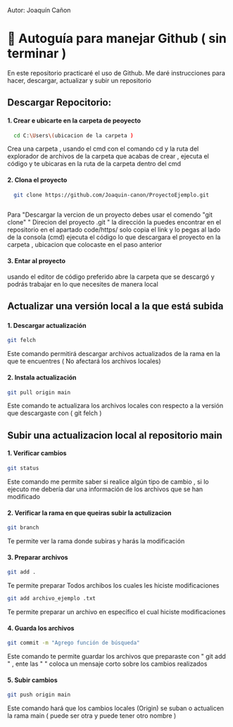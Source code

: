 
Autor: Joaquín Cañon
# 🦉 Autoguía para manejar Github ( sin terminar )
En este repositorio practicaré el uso de Github. Me daré instrucciones para hacer, descargar, actualizar y subir un repositorio 


## Descargar Repocitorio: 
#### 1. Crear e ubicarte en la carpeta de peoyecto 

```bash
  cd C:\Users\(ubicacion de la carpeta )            
```
Crea una carpeta , usando el cmd con el comando cd y la ruta del explorador de archivos de la carpeta que acabas de crear , ejecuta  el código y  te ubicaras en la ruta de la carpeta dentro del cmd
#### 2. Clona el proyecto

```bash
  git clone https://github.com/Joaquin-canon/ProyectoEjemplo.git 
            
```
 Para "Descargar la vercion de un proyecto debes usar el comendo  "git clone" " Direcion del proyecto .git " la dirección la puedes encontrar en el repositorio en el apartado code/https/ solo copia el link y lo pegas al lado de la consola (cmd) ejecuta el código  lo que descargara el proyecto en la carpeta , ubicacion que colocaste en el paso anterior 

 #### 3. Entar al proyecto 

 usando el editor de código preferido abre la carpeta que se descargó y podrás trabajar en lo que necesites de manera local 


## Actualizar una versión local a la que está subida 

###  
#### 1. Descargar actualización 

```bash
git felch 
```
Este comando permitirá descargar archivos actualizados de la rama en la que te encuentres ( No afectará los archivos locales)

#### 2. Instala  actualización 

```bash
git pull origin main
```
Este comando te actualizara los archivos locales con respecto a la versión que descargaste con (  git felch  )

## Subir una actualizacion local al repositorio main 

#### 1. Verificar cambios 

```bash
git status
```
Este comando me permite saber si realice algún tipo de cambio , si lo ejecuto me debería dar una información de los archivos que se han modificado 

#### 2. Verificar la rama en que queiras subir la actulizacion 
```bash
git branch
```
Te permite ver la rama donde subiras y  harás la modificación 

#### 3. Preparar archivos 

```bash
git add .
```
Te permite preparar Todos archibos los cuales les hiciste modificaciones 
```bash
git add archivo_ejemplo .txt
```
Te permite preparar un archivo en específico el cual hiciste  modificaciones 

#### 4. Guarda los archivos 

```bash
git commit -m "Agrego función de búsqueda"
```
Este comando te permite guardar los archivos que preparaste con " git add " ,  ente las " " coloca un mensaje corto sobre los cambios realizados 

#### 5. Subir cambios 

```bash
git push origin main
```
Este comando hará que los cambios locales (Origin) se suban o actualicen  la rama  main ( puede ser otra y puede tener otro nombre )